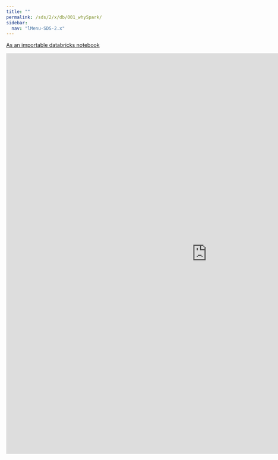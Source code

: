 ```yaml
---
title: ""
permalink: /sds/2/x/db/001_whySpark/
sidebar:
  nav: "lMenu-SDS-2.x"
---
```


[As an importable databricks notebook](https://lamastex.github.io/scalable-data-science/sds/2/x/db/001_whySpark.html)

<iframe src="https://lamastex.github.io/scalable-data-science/sds/2/x/db/001_whySpark.html" width="1080" height="1080" frameborder="0"></iframe>
